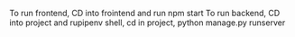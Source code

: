 To run frontend, CD into frointend and run npm start
To run backend, CD into project and rupipenv shell, cd in project, python manage.py runserver
